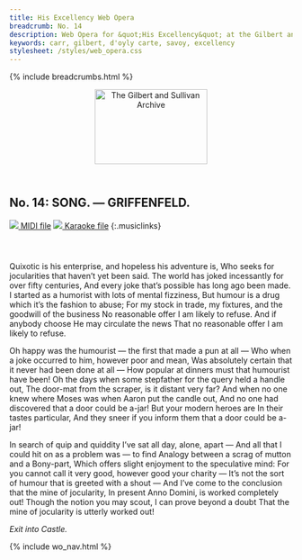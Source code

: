 ```yaml
---
title: His Excellency Web Opera
breadcrumb: No. 14
description: Web Opera for &quot;His Excellency&quot; at the Gilbert and Sullivan Archive
keywords: carr, gilbert, d'oyly carte, savoy, excellency
stylesheet: /styles/web_opera.css
---
```


{% include breadcrumbs.html %}
<header>
    <a href="../../index.html"><img src="https://gsarchive.net/layout/images/logo3sm.jpg" alt="The Gilbert and Sullivan Archive" width="200" height="133" border="0"></a>
    <div class=titlecard style="background-color: #515056; background-image: url(../graphics/title.gif)" title="His Excellency"></div>
</header>

## No. 14: SONG. — GRIFFENFELD.

[ ![](/layout/images/midi.gif) MIDI file](../midi/hex14.mid)
[ ![](/layout/images/midi_karaoke.gif) Karaoke file](../midi/kar/hex14.kar)
{:.musiclinks}

#### &nbsp;
Quixotic is his enterprise, and hopeless his adventure is,
Who seeks for jocularities that haven’t yet been said.
The world has joked incessantly for over fifty centuries,
And every joke that’s possible has long ago been made.
I started as a humorist with lots of mental fizziness,
But humour is a drug which it’s the fashion to abuse;
For my stock in trade, my fixtures, and the goodwill of the business
No reasonable offer I am likely to refuse.
And if anybody choose
He may circulate the news
That no reasonable offer I am likely to refuse.

Oh happy was the humourist — the first that made a pun at all —
Who when a joke occurred to him, however poor and mean,
Was absolutely certain that it never had been done at all —
How popular at dinners must that humourist have been!
Oh the days when some stepfather for the query held a handle out,
The door-mat from the scraper, is it distant very far?
And when no one knew where Moses was when Aaron put the candle out,
And no one had discovered that a door could be a-jar!
But your modern heroes are
In their tastes particular,
And they sneer if you inform them that a door could be a-jar!

In search of quip and quiddity I’ve sat all day, alone, apart — 
And all that I could hit on as a problem was — to find
Analogy between a scrag of mutton and a Bony-part,
Which offers slight enjoyment to the speculative mind:
For you cannot call it very good, however good your charity —
It’s not the sort of humour that is greeted with a shout —
And I’ve come to the conclusion that the mine of jocularity,
In present Anno Domini, is worked completely out!
Though the notion you may scout,
I can prove beyond a doubt
That the mine of jocularity is utterly worked out!

*Exit into Castle.*

{% include wo_nav.html %}
